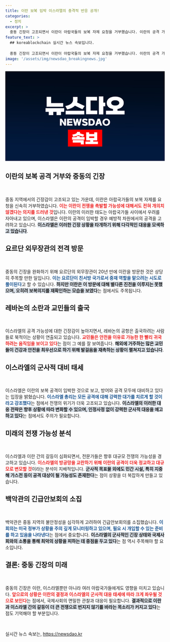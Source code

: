 ```yaml
---
title: 이란 보복 임박 이스라엘의 충격적 반응 공개!
categories:
  - 정치
excerpt: >
  중동 긴장이 고조되면서 이란이 아랍국들의 보복 자제 요청을 거부했습니다. 이란의 공격 가능성에 대비해 이스라엘은 선제공격 검토 중, 일촉즉발의 상황이 심화되고 있습니다.
feature_text: >
  ## koreablockchain 실시간 뉴스 속보입니다.

  중동 긴장이 고조되면서 이란이 아랍국들의 보복 자제 요청을 거부했습니다. 이란의 공격 가능성에 대비해 이스라엘은 선제공격 검토 중, 일촉즉발의 상황이 심화되고 있습니다.
image: '/assets/img/newsdao_breakingnews.jpg'
---
```


<p><img src="/assets/img/newsdao_breakingnews.jpg" alt="koreablockchain 속보" /></p>

<h2 data-ke-size="size26">이란의 보복 공격 거부와 중동의 긴장</h2>

<p data-ke-size="size16">&nbsp;</p>

<p>중동 지역에서의 긴장감이 고조되고 있는 가운데, 이란은 아랍국가들의 보복 자제를 요청을 신속히 거부하였습니다. <b><span style="color: #ee2323;">이는 이란이 전쟁을 촉발할 가능성에 대해서도 전혀 개의치 않겠다는 의지를 드러낸 것</span></b>입니다. 이란의 이러한 태도는 아랍국가들 사이에서 우려를 자아내고 있으며, 이스라엘은 이란의 공격이 임박할 경우 예방적 차원에서의 공격을 고려하고 있습니다. <b><span style="background-color: #21538527;">이스라엘은 이러한 긴장 상황을 타개하기 위해 다각적인 대응을 모색하고 있습니다</span></b>.</p>

<h2 data-ke-size="size26">요르단 외무장관의 전격 방문</h2>

<p data-ke-size="size16">&nbsp;</p>

<p>중동의 긴장을 완화하기 위해 요르단의 외무장관이 20년 만에 이란을 방문한 것은 상당히 주목할 만한 일입니다. <b><span style="color: #1a5490;">이는 요르단이 친서방 국가로서 중재 역할을 맡으려는 시도로 풀이된다</span></b>고 할 수 있습니다. <b><span style="background-color: #21538527;">하지만 이란은 이 방문에 대해 별다른 진전을 이루지는 못했으며, 오히려 보복의지를 재확인하는 모습을 보였다</span></b>는 점에서도 주목됩니다.</p>

<h2 data-ke-size="size26">레바논의 소란과 교민들의 출국</h2>

<p data-ke-size="size16">&nbsp;</p>

<p>이스라엘의 공격 가능성에 대한 긴장감이 높아지면서, 레바논의 공항은 출국하려는 사람들로 북적이는 상황이 연출되고 있습니다. <b><span style="color: #ee2323;">교민들은 안전을 이유로 가능한 한 빨리 귀국하려는 움직임을 보이고 있다</span></b>는 점이 그 예를 잘 보여줍니다. <b><span style="background-color: #21538527;">해외에 거주하는 많은 교민들이 건강과 안전을 최우선으로 하기 위해 발걸음을 재촉하는 상황이 펼쳐지고 있습니다</span></b>.</p>

<h2 data-ke-size="size26">이스라엘의 군사적 대비 태세</h2>

<p data-ke-size="size16">&nbsp;</p>

<p>이스라엘은 이란의 보복 공격이 임박한 것으로 보고, 방어와 공격 모두에 대비하고 있다는 입장을 밝혔습니다. <b><span style="color: #1a5490;">이스라엘 총리는 모든 공격에 대해 강력한 대가를 치르게 할 것이라고 강조했다</span></b>는 점에서 전쟁의 위기가 더욱 고조되고 있습니다. <b><span style="background-color: #21538527;">이스라엘의 이러한 대응 전략은 향후 상황에 따라 변화할 수 있으며, 인정사정 없이 강력한 군사적 대응을 예고하고 있다</span></b>는 점에서도 주의가 필요합니다.</p>

<h2 data-ke-size="size26">미래의 전쟁 가능성 분석</h2>

<p data-ke-size="size16">&nbsp;</p>

<p>이스라엘과 이란 간의 갈등이 심화되면서, 전문가들은 향후 대규모 전쟁의 가능성을 경고하고 있습니다. <b><span style="color: #ee2323;">이스라엘의 방공망을 교란하기 위해 이란의 공격이 더욱 정교하고 대규모로 변모할 것</span></b>이라는 분석이 지배적입니다. <b><span style="background-color: #21538527;">군사적 목표물 외에도 민간 시설, 특히 지중해 가스전 등이 공격 대상이 될 가능성도 존재한다</span></b>는 점이 상황을 더 복잡하게 만들고 있습니다.</p>

<h2 data-ke-size="size26">백악관의 긴급안보회의 소집</h2>

<p data-ke-size="size16">&nbsp;</p>

<p>백악관은 중동 지역의 불안정성을 심각하게 고려하여 긴급안보회의를 소집했습니다. <b><span style="color: #1a5490;">이 회의는 미국 정부가 상황을 주의 깊게 모니터링하고 있으며, 필요 시 개입할 수 있는 준비를 하고 있음을 나타낸다</span></b>는 점에서 중요합니다. <b><span style="background-color: #21538527;">이스라엘의 군사적인 긴장 상태와 국제사회와의 소통을 통해 최악의 상황을 피하는 데 중점을 두고 있다</span></b>는 점 역시 주목해야 할 요소입니다.</p>

<h2 data-ke-size="size26">결론: 중동 긴장의 미래</h2>

<p data-ke-size="size16">&nbsp;</p>

<p>중동의 긴장은 이란, 이스라엘뿐만 아니라 여러 아랍국가들에게도 영향을 미치고 있습니다. <b><span style="color: #ee2323;">앞으로의 상황은 이란의 결정과 이스라엘의 군사적 대응 태세에 따라 크게 좌우될 것으로 보인다</span></b>는 점에서, 국제사회의 면밀한 관찰과 대응이 필요합니다. <b><span style="background-color: #21538527;">결과적으로 이란과 이스라엘 간의 갈등이 더 큰 전쟁으로 번지지 않기를 바라는 목소리가 커지고 있다</span></b>는 점도 기억해야 할 부분입니다. </p>

<p data-ke-size="size16">&nbsp;</p>
실시간 뉴스 속보는, <a href="https://newsdao.kr" rel="dofollow">https://newsdao.kr</a>


